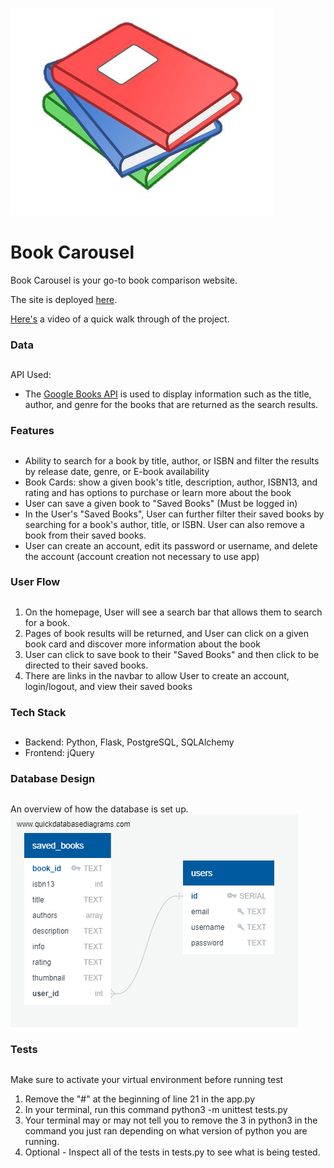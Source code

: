 ![image info](./Icon.JPG)

# Book Carousel

Book Carousel is your go-to book comparison website.

The site is deployed [here](https://book-carousel.herokuapp.com/).

[Here's](https://www.youtube.com/watch?v=hKOk-d5qepg) a video of a quick walk through of the project.

### Data

##

API Used:

- The [Google Books API](https://developers.google.com/books/docs/v1/using) is used to display information such as the title, author, and genre for the books that are returned as the search results.

### Features

##

- Ability to search for a book by title, author, or ISBN and filter the results by release date, genre, or E-book availability
- Book Cards: show a given book's title, description, author, ISBN13, and rating and has options to purchase or learn more about the book
- User can save a given book to "Saved Books" (Must be logged in)
- In the User's "Saved Books", User can further filter their saved books by searching for a book's author, title, or ISBN. User can also remove a book from their saved books.
- User can create an account, edit its password or username, and delete the account (account creation not necessary to use app)

### User Flow

##

1. On the homepage, User will see a search bar that allows them to search for a book.
2. Pages of book results will be returned, and User can click on a given book card and discover more information about the book
3. User can click to save book to their "Saved Books" and then click to be directed to their saved books.
4. There are links in the navbar to allow User to create an account, login/logout, and view their saved books

### Tech Stack

##

- Backend: Python, Flask, PostgreSQL, SQLAlchemy
- Frontend: jQuery

### Database Design

##

An overview of how the database is set up.  
![image info](./database_design.png)

### Tests

##

Make sure to activate your virtual environment before running test

1. Remove the "#" at the beginning of line 21 in the app.py
2. In your terminal, run this command python3 -m unittest tests.py
3. Your terminal may or may not tell you to remove the 3 in python3 in the command you just ran depending on what version of python you are running.
4. Optional - Inspect all of the tests in tests.py to see what is being tested.
